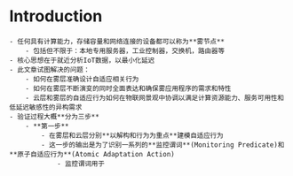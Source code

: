 # Introduction
	- 任何具有计算能力，存储容量和网络连接的设备都可以称为**雾节点**
		- 包括但不限于：本地专用服务器，工业控制器，交换机，路由器等
	- 核心思想在于就近分析IoT数据，以最小化延迟
	- 此文章试图解决的问题：
		- 如何在雾层准确设计自适应相关行为
		- 如何在雾层不断演变的同时全面表达和确保雾应用程序的需求和特性
		- 云层和雾层的自适应行为如何在物联网景观中协调以满足计算资源能力、服务可用性和低延迟敏感性的异构需求
	- 验证过程大概**分为三步**
		- **第一步**
			- 在雾层和云层分别**以解构和行为为重点**建模自适应行为
			- 这一步的输出是为了识别一系列的**监控谓词**(Monitoring Predicate)和**原子自适应行为**(Atomic Adaptation Action)
				- 监控谓词用于